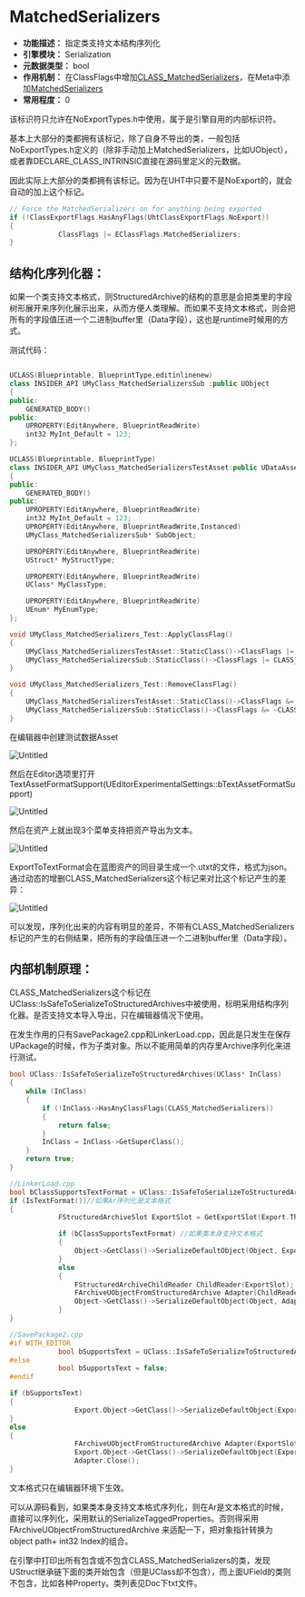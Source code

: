 # MatchedSerializers

- **功能描述：** 指定类支持文本结构序列化
- **引擎模块：** Serialization
- **元数据类型：** bool
- **作用机制：** 在ClassFlags中增加[CLASS_MatchedSerializers](../../../../Flags/EClassFlags/CLASS_MatchedSerializers.md)，在Meta中添加[MatchedSerializers](../../../../Meta/Serialization/MatchedSerializers.md)
- **常用程度：** 0

该标识符只允许在NoExportTypes.h中使用，属于是引擎自用的内部标识符。

基本上大部分的类都拥有该标记，除了自身不导出的类，一般包括NoExportTypes.h定义的（除非手动加上MatchedSerializers，比如UObject），或者靠DECLARE_CLASS_INTRINSIC直接在源码里定义的元数据。

因此实际上大部分的类都拥有该标记。因为在UHT中只要不是NoExport的，就会自动的加上这个标记。

```cpp
// Force the MatchedSerializers on for anything being exported
if (!ClassExportFlags.HasAnyFlags(UhtClassExportFlags.NoExport))
{
			ClassFlags |= EClassFlags.MatchedSerializers;
}
```

## 结构化序列化器：

如果一个类支持文本格式，则StructuredArchive的结构的意思是会把类里的字段树形展开来序列化展示出来，从而方便人类理解。而如果不支持文本格式，则会把所有的字段值压进一个二进制buffer里（Data字段），这也是runtime时候用的方式。

测试代码：

```cpp

UCLASS(Blueprintable, BlueprintType,editinlinenew)
class INSIDER_API UMyClass_MatchedSerializersSub :public UObject
{
public:
	GENERATED_BODY()
public:
	UPROPERTY(EditAnywhere, BlueprintReadWrite)
	int32 MyInt_Default = 123;
};

UCLASS(Blueprintable, BlueprintType)
class INSIDER_API UMyClass_MatchedSerializersTestAsset:public UDataAsset
{
public:
	GENERATED_BODY()
public:
	UPROPERTY(EditAnywhere, BlueprintReadWrite)
	int32 MyInt_Default = 123;
	UPROPERTY(EditAnywhere, BlueprintReadWrite,Instanced)
	UMyClass_MatchedSerializersSub* SubObject;

	UPROPERTY(EditAnywhere, BlueprintReadWrite)
	UStruct* MyStructType;

	UPROPERTY(EditAnywhere, BlueprintReadWrite)
	UClass* MyClassType;

	UPROPERTY(EditAnywhere, BlueprintReadWrite)
	UEnum* MyEnumType;
};

void UMyClass_MatchedSerializers_Test::ApplyClassFlag()
{
	UMyClass_MatchedSerializersTestAsset::StaticClass()->ClassFlags |= CLASS_MatchedSerializers;
	UMyClass_MatchedSerializersSub::StaticClass()->ClassFlags |= CLASS_MatchedSerializers;
}

void UMyClass_MatchedSerializers_Test::RemoveClassFlag()
{
	UMyClass_MatchedSerializersTestAsset::StaticClass()->ClassFlags &= ~CLASS_MatchedSerializers;
	UMyClass_MatchedSerializersSub::StaticClass()->ClassFlags &= ~CLASS_MatchedSerializers;
}
```

在编辑器中创建测试数据Asset

![Untitled](Untitled.png)

然后在Editor选项里打开TextAssetFormatSupport(UEditorExperimentalSettings::bTextAssetFormatSupport)

![Untitled](Untitled%201.png)

然后在资产上就出现3个菜单支持把资产导出为文本。

![Untitled](Untitled%202.png)

ExportToTextFormat会在蓝图资产的同目录生成一个.utxt的文件，格式为json。通过动态的增删CLASS_MatchedSerializers这个标记来对比这个标记产生的差异：

![Untitled](Untitled%203.png)

可以发现，序列化出来的内容有明显的差异，不带有CLASS_MatchedSerializers标记的产生的右侧结果，把所有的字段值压进一个二进制buffer里（Data字段）。

## 内部机制原理：

CLASS_MatchedSerializers这个标记在UClass::IsSafeToSerializeToStructuredArchives中被使用，标明采用结构序列化器。是否支持文本导入导出，只在编辑器情况下使用。

在发生作用的只有SavePackage2.cpp和LinkerLoad.cpp，因此是只发生在保存UPackage的时候，作为子类对象。所以不能用简单的内存里Archive序列化来进行测试。

```cpp
bool UClass::IsSafeToSerializeToStructuredArchives(UClass* InClass)
{
	while (InClass)
	{
		if (!InClass->HasAnyClassFlags(CLASS_MatchedSerializers))
		{
			return false;
		}
		InClass = InClass->GetSuperClass();
	}
	return true;
}

//LinkerLoad.cpp
bool bClassSupportsTextFormat = UClass::IsSafeToSerializeToStructuredArchives(Object->GetClass());
if (IsTextFormat())//如果Ar序列化是文本格式
{
			FStructuredArchiveSlot ExportSlot = GetExportSlot(Export.ThisIndex);

			if (bClassSupportsTextFormat) //如果类本身支持文本格式
			{
				Object->GetClass()->SerializeDefaultObject(Object, ExportSlot);
			}
			else
			{
				FStructuredArchiveChildReader ChildReader(ExportSlot);
				FArchiveUObjectFromStructuredArchive Adapter(ChildReader.GetRoot());
				Object->GetClass()->SerializeDefaultObject(Object, Adapter.GetArchive());
			}
}

//SavePackage2.cpp
#if WITH_EDITOR
			bool bSupportsText = UClass::IsSafeToSerializeToStructuredArchives(Export.Object->GetClass());
#else
			bool bSupportsText = false;
#endif

if (bSupportsText)
{
				Export.Object->GetClass()->SerializeDefaultObject(Export.Object, ExportSlot);
}
else
{
				FArchiveUObjectFromStructuredArchive Adapter(ExportSlot);
				Export.Object->GetClass()->SerializeDefaultObject(Export.Object, Adapter.GetArchive());
				Adapter.Close();
}
```

文本格式只在编辑器环境下生效。

可以从源码看到，如果类本身支持文本格式序列化，则在Ar是文本格式的时候，直接可以序列化，采用默认的SerializeTaggedProperties。否则得采用FArchiveUObjectFromStructuredArchive 来适配一下，把对象指针转换为object path+ int32 Index的组合。

在引擎中打印出所有包含或不包含CLASS_MatchedSerializers的类，发现UStruct继承链下面的类开始包含（但是UClass却不包含），而上面UField的类则不包含，比如各种Property。类列表见Doc下txt文件。